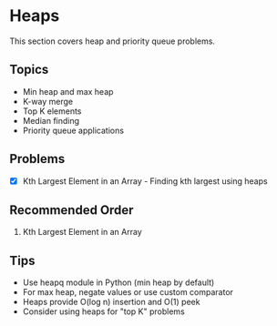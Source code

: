 # Heaps

This section covers heap and priority queue problems.

## Topics
- Min heap and max heap
- K-way merge
- Top K elements
- Median finding
- Priority queue applications

## Problems
- [x] Kth Largest Element in an Array - Finding kth largest using heaps

## Recommended Order
1. Kth Largest Element in an Array

## Tips
- Use heapq module in Python (min heap by default)
- For max heap, negate values or use custom comparator
- Heaps provide O(log n) insertion and O(1) peek
- Consider using heaps for "top K" problems
